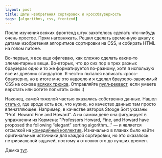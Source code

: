 ```yaml
---
layout: post
title: Даты изобретения сортировок и кроссбаузерность
tags: [algorithms, css, frontend]
---
```

После изучения всяких фронтенд штук захотелось сделать что-нибудь очень простое. Прям наговнякать. Решил сделать временную шкалу с датами изобретения алгоритмов сортировки на CSS, и собирать HTML на голом питоне.

Во-первых, я все еще офигеваю, как сложно сделать какие-то элементарные вещи. Во-вторых, что до сих пор в трех разных браузерах одно и то же форматируется по-разному, хотя я использую все из древних стандартов. Я честно пытался написать кросс-браузерно, но в итоге мне это надоело и я сделал браузеро-зависимый CSS на основе [всяких трюков](https://browserstrangeness.bitbucket.io/css_hacks.html). Отправляйте [пулл-реквест](https://github.com/ov7a/sorting-algo-timeline), если умеете верстать или хотите попытать силы :)

Наконец, самой тяжелой частью оказались собственно данные. Нашел [статью](http://www.computerscijournal.org/?p=1510), где вроде есть все, что нужно, но качество данных там просто впечатляющее. Например, в качестве авторов Stooge Sort указаны "Prof. Howard Fine and Howard". А на самом деле она фигурирует в упражнении из Кормена: "Professors Howard, Fine, and Howard have proposed the following “elegant” sorting algorithm..." — и является отсылкой на [комедийный коллектив](https://en.wikipedia.org/wiki/The_Three_Stooges). Изначально в планах было найти оригинальные источники для каждой сортировки, но это оказалось нетривиальной задачей, поэтому я отложил это до лучших времен.

Демка [тут](/sorting-algo-timeline/).

